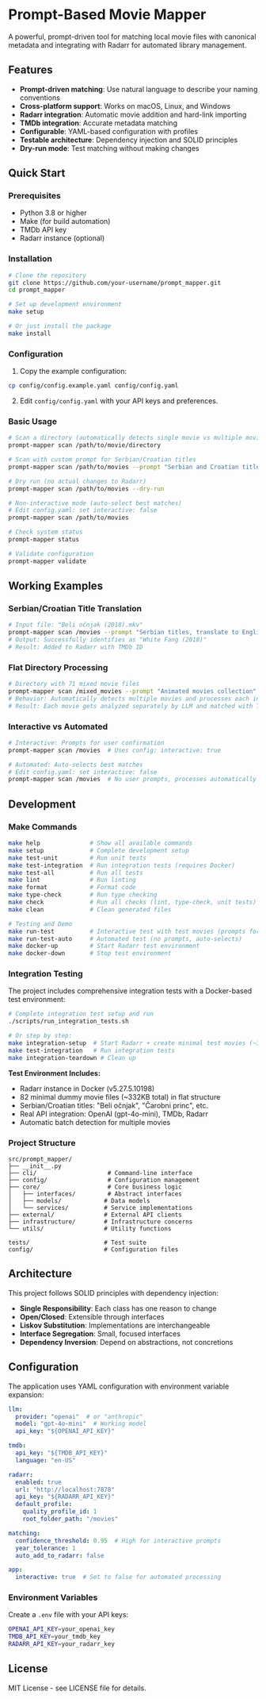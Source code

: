 # Prompt-Based Movie Mapper

A powerful, prompt-driven tool for matching local movie files with canonical metadata and integrating with Radarr for automated library management.

## Features

- **Prompt-driven matching**: Use natural language to describe your naming conventions
- **Cross-platform support**: Works on macOS, Linux, and Windows
- **Radarr integration**: Automatic movie addition and hard-link importing
- **TMDb integration**: Accurate metadata matching
- **Configurable**: YAML-based configuration with profiles
- **Testable architecture**: Dependency injection and SOLID principles
- **Dry-run mode**: Test matching without making changes

## Quick Start

### Prerequisites

- Python 3.8 or higher
- Make (for build automation)
- TMDb API key
- Radarr instance (optional)

### Installation

```bash
# Clone the repository
git clone https://github.com/your-username/prompt_mapper.git
cd prompt_mapper

# Set up development environment
make setup

# Or just install the package
make install
```

### Configuration

1. Copy the example configuration:
```bash
cp config/config.example.yaml config/config.yaml
```

2. Edit `config/config.yaml` with your API keys and preferences.

### Basic Usage

```bash
# Scan a directory (automatically detects single movie vs multiple movies)
prompt-mapper scan /path/to/movie/directory

# Scan with custom prompt for Serbian/Croatian titles
prompt-mapper scan /path/to/movies --prompt "Serbian and Croatian titles, translate to English"

# Dry run (no actual changes to Radarr)
prompt-mapper scan /path/to/movies --dry-run

# Non-interactive mode (auto-select best matches)
# Edit config.yaml: set interactive: false
prompt-mapper scan /path/to/movies

# Check system status
prompt-mapper status

# Validate configuration
prompt-mapper validate
```

## Working Examples

### Serbian/Croatian Title Translation
```bash
# Input file: "Beli očnjak (2018).mkv"
prompt-mapper scan /movies --prompt "Serbian titles, translate to English"
# Output: Successfully identifies as "White Fang (2018)"
# Result: Added to Radarr with TMDb ID
```

### Flat Directory Processing
```bash
# Directory with 71 mixed movie files
prompt-mapper scan /mixed_movies --prompt "Animated movies collection"
# Behavior: Automatically detects multiple movies and processes each individually
# Result: Each movie gets analyzed separately by LLM and matched with TMDb
```

### Interactive vs Automated
```bash
# Interactive: Prompts for user confirmation
prompt-mapper scan /movies  # Uses config: interactive: true

# Automated: Auto-selects best matches
# Edit config.yaml: set interactive: false
prompt-mapper scan /movies  # No user prompts, processes automatically
```

## Development

### Make Commands

```bash
make help              # Show all available commands
make setup             # Complete development setup
make test-unit         # Run unit tests
make test-integration  # Run integration tests (requires Docker)
make test-all          # Run all tests
make lint              # Run linting
make format            # Format code
make type-check        # Run type checking
make check             # Run all checks (lint, type-check, unit tests)
make clean             # Clean generated files

# Testing and Demo
make run-test          # Interactive test with test movies (prompts for input)
make run-test-auto     # Automated test (no prompts, auto-selects)
make docker-up         # Start Radarr test environment
make docker-down       # Stop test environment
```

### Integration Testing

The project includes comprehensive integration tests with a Docker-based test environment:

```bash
# Complete integration test setup and run
./scripts/run_integration_tests.sh

# Or step by step:
make integration-setup  # Start Radarr + create minimal test movies (~332KB)
make test-integration   # Run integration tests
make integration-teardown # Clean up
```

**Test Environment Includes:**
- Radarr instance in Docker (v5.27.5.10198)
- 82 minimal dummy movie files (~332KB total) in flat structure
- Serbian/Croatian titles: "Beli očnjak", "Čarobni princ", etc.
- Real API integration: OpenAI (gpt-4o-mini), TMDb, Radarr
- Automatic batch detection for multiple movies

### Project Structure

```
src/prompt_mapper/
├── __init__.py
├── cli/                    # Command-line interface
├── config/                 # Configuration management
├── core/                   # Core business logic
│   ├── interfaces/         # Abstract interfaces
│   ├── models/            # Data models
│   └── services/          # Service implementations
├── external/              # External API clients
├── infrastructure/        # Infrastructure concerns
└── utils/                 # Utility functions

tests/                     # Test suite
config/                    # Configuration files
```

## Architecture

This project follows SOLID principles with dependency injection:

- **Single Responsibility**: Each class has one reason to change
- **Open/Closed**: Extensible through interfaces
- **Liskov Substitution**: Implementations are interchangeable
- **Interface Segregation**: Small, focused interfaces
- **Dependency Inversion**: Depend on abstractions, not concretions

## Configuration

The application uses YAML configuration with environment variable expansion:

```yaml
llm:
  provider: "openai"  # or "anthropic"
  model: "gpt-4o-mini"  # Working model
  api_key: "${OPENAI_API_KEY}"

tmdb:
  api_key: "${TMDB_API_KEY}"
  language: "en-US"

radarr:
  enabled: true
  url: "http://localhost:7878"
  api_key: "${RADARR_API_KEY}"
  default_profile:
    quality_profile_id: 1
    root_folder_path: "/movies"

matching:
  confidence_threshold: 0.95  # High for interactive prompts
  year_tolerance: 1
  auto_add_to_radarr: false

app:
  interactive: true  # Set to false for automated processing
```

### Environment Variables

Create a `.env` file with your API keys:
```bash
OPENAI_API_KEY=your_openai_key
TMDB_API_KEY=your_tmdb_key
RADARR_API_KEY=your_radarr_key
```

## License

MIT License - see LICENSE file for details.
